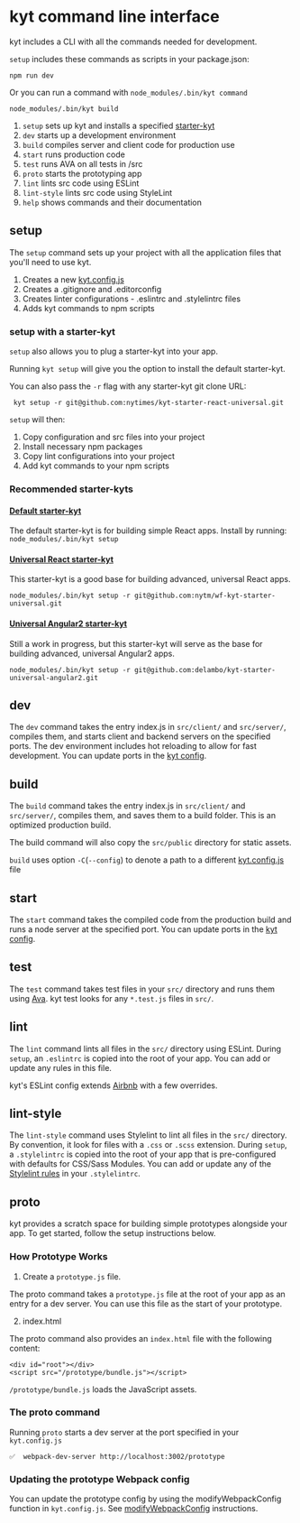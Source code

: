 # kyt command line interface

kyt includes a CLI with all the commands needed for development.

`setup` includes these commands as scripts in your package.json:
```
npm run dev
```
Or you can run a command with `node_modules/.bin/kyt command`
```
node_modules/.bin/kyt build
```

1. `setup` sets up kyt and installs a specified [starter-kyt](/docs/Starterkyts.md)
2. `dev` starts up a development environment
3. `build` compiles server and client code for production use
4. `start` runs production code
5. `test` runs AVA on all tests in /src
6. `proto` starts the prototyping app
7. `lint` lints src code using ESLint
8. `lint-style` lints src code using StyleLint
9. `help` shows commands and their documentation

## setup

The `setup` command sets up your project with all the application files that you'll need to use kyt.

1. Creates a new [kyt.config.js](/docs/kytConfig.md)
2. Creates a .gitignore and .editorconfig
3. Creates linter configurations -  .eslintrc and .stylelintrc files
4. Adds kyt commands to npm scripts

### setup with a starter-kyt

`setup` also allows you to plug a starter-kyt into your app.

Running `kyt setup` will give you the option to install the default starter-kyt.

You can also pass the `-r` flag with any starter-kyt git clone URL:

```
 kyt setup -r git@github.com:nytimes/kyt-starter-react-universal.git
```

`setup` will then:

1. Copy configuration and src files into your project
2. Install necessary npm packages
3. Copy lint configurations into your project
4. Add kyt commands to your npm scripts

### Recommended starter-kyts

#### [Default starter-kyt](https://github.com/nytm/wf-kyt-starter)

The default starter-kyt is for building simple React apps.
Install by running: `node_modules/.bin/kyt setup`

#### [Universal React starter-kyt](https://github.com/nytm/wf-kyt-starter-universal)
This starter-kyt is a good base for building advanced, universal React apps.

```
node_modules/.bin/kyt setup -r git@github.com:nytm/wf-kyt-starter-universal.git
```

#### [Universal Angular2 starter-kyt](https://github.com/delambo/kyt-starter-universal-angular2)
Still a work in progress, but this starter-kyt will serve as the base for building advanced, universal Angular2 apps.

```
node_modules/.bin/kyt setup -r git@github.com:delambo/kyt-starter-universal-angular2.git
```

## dev

The `dev` command takes the entry index.js in `src/client/` and `src/server/`, compiles them, and starts client and backend servers on the specified ports. The dev environment includes hot reloading to allow for fast development.
You can update ports in the [kyt config](/docs/kytConfig.md).

## build

The `build` command takes the entry index.js in `src/client/` and `src/server/`, compiles them, and saves them to a build folder. This is an optimized production build.

The build command will also copy the `src/public` directory for static assets.

`build` uses option `-C`(`--config`) to denote a path to a different [kyt.config.js](/docs/kytConfig.md) file

## start

The `start` command takes the compiled code from the production build and runs a node server at the specified port.
You can update ports in the [kyt config](/docs/kytConfig.md).

## test

The `test` command takes test files in your `src/` directory and runs them using [Ava](https://github.com/avajs/ava).
kyt test looks for any `*.test.js` files in `src/`.

## lint

The `lint` command lints all files in the `src/` directory using ESLint.
During `setup`, an `.eslintrc` is copied into the root of your app.
You can add or update any rules in this file.

kyt's ESLint config extends [Airbnb](https://github.com/airbnb/javascript) with a few overrides.

## lint-style

The `lint-style` command uses Stylelint to lint all files in the `src/` directory. By convention, it look for files with a `.css` or `.scss` extension.
During `setup`, a `.stylelintrc` is copied into the root of your app that is pre-configured with defaults for CSS/Sass Modules. You can add or update any of the [Stylelint rules](http://stylelint.io/user-guide/rules/) in your `.stylelintrc`.

## proto

kyt provides a scratch space for building simple prototypes alongside your app.
To get started, follow the setup instructions below.

### How Prototype Works

1. Create a `prototype.js` file.

The proto command takes a `prototype.js` file at the root of your app as an entry for a dev server. You can use this file as the start of your prototype.

2. index.html

The proto command also provides an `index.html` file with the following content:
```
<div id="root"></div>
<script src="/prototype/bundle.js"></script>
```

`/prototype/bundle.js` loads the JavaScript assets.


### The proto command

Running `proto` starts a dev server at the port specified in your `kyt.config.js`

```
✅  webpack-dev-server http://localhost:3002/prototype
```

### Updating the prototype Webpack config

You can update the prototype config by using the modifyWebpackConfig function in `kyt.config.js`.
See [modifyWebpackConfig](/docs/kytConfig.md#modifywebpackconfig) instructions.
